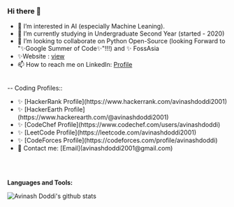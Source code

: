 ### Hi there 👋

- 👀 I’m interested in AI (especially Machine Leaning).
- 🌱 I’m currently studying in Undergraduate Second Year (started - 2020)
- 💞️ I’m looking to collaborate on Python Open-Source (looking Forward to "✨Google Summer of Code✨"!!!) and ✨ FossAsia
- ✨Website : [view](https://avinashdoddi.wordpress.com)
- 📫 How to reach me on LinkedIn: [Profile](https://www.linkedin.com/in/avinash-doddi-2001)
<br/>
-- Coding Profiles::
<ul>
  <li>✨ [HackerRank Profile](https://www.hackerrank.com/avinashdoddi2001)</li>
<li>✨ [HackerEarth Profile](https://www.hackerearth.com/@avinashdoddi2001)</li>
<li>✨ [CodeChef Profile](https://www.codechef.com/users/avinashdoddi)</li>
<li>✨ [LeetCode Profile](https://leetcode.com/avinashdoddi2001)</li>
<li>✨ [CodeForces Profile](https://codeforces.com/profile/avinashdoddi)</li>
<li>📧 Contact me: [Email](avinashdoddi2001@gmail.com)</li>
 </ul>

<br/>
<br/>

**Languages and Tools:**  

![Avinash Doddi's github stats](https://github-readme-stats.vercel.app/api?username=avinash-doddi&show_icons=true&theme=angolia)
